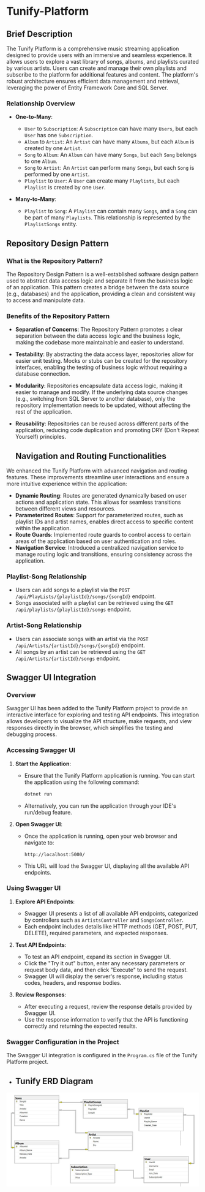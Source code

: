 # Tunify-Platform

## Brief Description
The Tunify Platform is a comprehensive music streaming application designed to provide users with an immersive and seamless experience. It allows users to explore a vast library of songs, albums, and playlists curated by various artists. Users can create and manage their own playlists and subscribe to the platform for additional features and content. The platform's robust architecture ensures efficient data management and retrieval, leveraging the power of Entity Framework Core and SQL Server.

### Relationship Overview

- **One-to-Many**:
  - `User` to `Subscription`: A `Subscription` can have many `Users`, but each `User` has one `Subscription`.
  - `Album` to `Artist`: An `Artist` can have many `Albums`, but each `Album` is created by one `Artist`.
  - `Song` to `Album`: An `Album` can have many `Songs`, but each `Song` belongs to one `Album`.
  - `Song` to `Artist`: An `Artist` can perform many `Songs`, but each `Song` is performed by one `Artist`.
  - `Playlist` to `User`: A `User` can create many `Playlists`, but each `Playlist` is created by one `User`.

- **Many-to-Many**:
  - `Playlist` to `Song`: A `Playlist` can contain many `Songs`, and a `Song` can be part of many `Playlists`. This relationship is represented by the `PlaylistSongs` entity.

## Repository Design Pattern

### What is the Repository Pattern?

The Repository Design Pattern is a well-established software design pattern used to abstract data access logic and separate it from the business logic of an application. This pattern creates a bridge between the data source (e.g., databases) and the application, providing a clean and consistent way to access and manipulate data.

### Benefits of the Repository Pattern

- **Separation of Concerns**: The Repository Pattern promotes a clear separation between the data access logic and the business logic, making the codebase more maintainable and easier to understand.

- **Testability**: By abstracting the data access layer, repositories allow for easier unit testing. Mocks or stubs can be created for the repository interfaces, enabling the testing of business logic without requiring a database connection.

- **Modularity**: Repositories encapsulate data access logic, making it easier to manage and modify. If the underlying data source changes (e.g., switching from SQL Server to another database), only the repository implementation needs to be updated, without affecting the rest of the application.

- **Reusability**: Repositories can be reused across different parts of the application, reducing code duplication and promoting DRY (Don't Repeat Yourself) principles.

  ## Navigation and Routing Functionalities
We enhanced the Tunify Platform with advanced navigation and routing features. These improvements streamline user interactions and ensure a more intuitive experience within the application:

* **Dynamic Routing**: Routes are generated dynamically based on user actions and application state. This allows for seamless transitions between different views and resources.
* **Parameterized Routes**: Support for parameterized routes, such as playlist IDs and artist names, enables direct access to specific content within the application.
* **Route Guards**: Implemented route guards to control access to certain areas of the application based on user authentication and roles.
* **Navigation Service**: Introduced a centralized navigation service to manage routing logic and transitions, ensuring consistency across the application.

### Playlist-Song Relationship
- Users can add songs to a playlist via the `POST /api/PlayLists/{playlistId}/songs/{songId}` endpoint.
- Songs associated with a playlist can be retrieved using the `GET /api/playlists/{playlistId}/songs` endpoint.

### Artist-Song Relationship
- Users can associate songs with an artist via the `POST /api/Artists/{artistId}/songs/{songId}` endpoint.
- All songs by an artist can be retrieved using the `GET /api/Artists/{artistId}/songs` endpoint.

## Swagger UI Integration

### Overview

Swagger UI has been added to the Tunify Platform project to provide an interactive interface for exploring and testing API endpoints. This integration allows developers to visualize the API structure, make requests, and view responses directly in the browser, which simplifies the testing and debugging process.

### Accessing Swagger UI

1. **Start the Application**:
   - Ensure that the Tunify Platform application is running. You can start the application using the following command:
     ```bash
     dotnet run
     ```
   - Alternatively, you can run the application through your IDE's run/debug feature.

2. **Open Swagger UI**:
   - Once the application is running, open your web browser and navigate to:
     ```
     http://localhost:5000/
     ```
   - This URL will load the Swagger UI, displaying all the available API endpoints.

### Using Swagger UI

1. **Explore API Endpoints**:
   - Swagger UI presents a list of all available API endpoints, categorized by controllers such as `ArtistsController` and `SongsController`.
   - Each endpoint includes details like HTTP methods (GET, POST, PUT, DELETE), required parameters, and expected responses.

2. **Test API Endpoints**:
   - To test an API endpoint, expand its section in Swagger UI.
   - Click the "Try it out" button, enter any necessary parameters or request body data, and then click "Execute" to send the request.
   - Swagger UI will display the server's response, including status codes, headers, and response bodies.

3. **Review Responses**:
   - After executing a request, review the response details provided by Swagger UI.
   - Use the response information to verify that the API is functioning correctly and returning the expected results.

### Swagger Configuration in the Project

The Swagger UI integration is configured in the `Program.cs` file of the Tunify Platform project.



- ## Tunify ERD Diagram
![Tunify ERD Diagram](/Tunify-Platform/Assets/TuinyfyPlatform-ERD.JPG)

